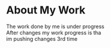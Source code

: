 <!DOCTYPE html>
<html>
<head>
	<title>
		MY Page 
	</title>
</head>
<body>
<h1>About My Work </h1>
<p1>The work done by me is under progress</p1><br>
<p2>After changes my work  progress is tha</p2><br>
<p3>im pushing changes 3rd time</p3><br>

</body>
</html>
